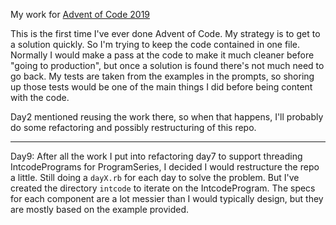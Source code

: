 My work for [Advent of Code 2019](https://adventofcode.com/2019)

This is the first time I've ever done Advent of Code.  My strategy is to get to a solution quickly.  So I'm trying to keep the code contained in one file.  Normally I would make a pass at the code to make it much cleaner before "going to production", but once a solution is found there's not much need to go back.  My tests are taken from the examples in the prompts, so shoring up those tests would be one of the main things I did before being content with the code.

Day2 mentioned reusing the work there, so when that happens, I'll probably do some refactoring and possibly restructuring of this repo.

----

Day9: After all the work I put into refactoring day7 to support threading IntcodePrograms for ProgramSeries, I decided I would restructure the repo a little.  Still doing a `dayX.rb` for each day to solve the problem.  But I've created the directory `intcode` to iterate on the IntcodeProgram.  The specs for each component are a lot messier than I would typically design, but they are mostly based on the example provided.